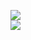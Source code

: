 [![](https://img.shields.io/badge/Made%20With-Github%20Spray-lightgrey.svg?style=for-the-badge&logo=github)](https://github.com/Annihil/github-spray#1342)  
[![](https://i.imgur.com/2DrTn0Z.gif)](https://github.com/Annihil/github-spray)